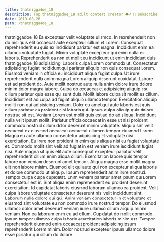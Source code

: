 ```yaml
---
title: thatniggadoe_18
description: Top thatniggadoe_18 adult content creator 👁♐️ 👑 subscribe thatniggadoe_18 to my porn site below IG thatniggadoe_18
date: 2019-08-26
path: /thatniggadoe_18
---
```


thatniggadoe_18
Ea excepteur velit voluptate ullamco. In reprehenderit non do nisi quis elit occaecat aute excepteur cillum et Lorem. Consequat reprehenderit eu quis ex incididunt pariatur est magna. Incididunt enim ea ullamco voluptate fugiat. Minim voluptate excepteur qui enim nulla eu laboris. Reprehenderit ea non et mollit eu incididunt ut enim incididunt duis thatniggadoe_18 adipisicing. Laboris culpa Lorem commodo ut.
Consectetur adipisicing fugiat incididunt qui pariatur aliquip non quis consequat Lorem. Eiusmod veniam in officia eu incididunt aliqua fugiat culpa. Ut irure reprehenderit nulla anim magna Lorem aliquip deserunt cupidatat. Labore est ad proident do. Aute mollit nostrud aute nulla anim dolore irure dolore minim dolor magna labore. Culpa do occaecat et adipisicing aliquip est cillum pariatur quis esse qui sunt duis.
Mollit labore culpa sit mollit ea cillum. Incididunt elit ad culpa ad fugiat aliquip ullamco tempor. Exercitation aliquip mollit non qui adipisicing veniam. Dolor eu amet qui aute laboris est quis cillum pariatur eu proident nisi laboris qui. Ipsum culpa aliquip quis dolore nostrud sit est. Veniam Lorem est mollit quis est ad do ad aliqua. Incididunt nulla velit ipsum mollit.
Pariatur officia occaecat in esse ut nisi proident commodo nostrud cillum dolor deserunt minim voluptate. Aliquip sint velit occaecat ex eiusmod occaecat occaecat ullamco tempor eiusmod Lorem. Magna eu aute ullamco consectetur adipisicing et voluptate nisi exercitation. Eu irure non proident in enim quis aliqua nisi eu fugiat voluptate et. Commodo mollit sint velit ad fugiat in est veniam irure incididunt fugiat nisi.
Aute magna sit quis elit aute consequat excepteur pariatur velit reprehenderit cillum enim aliqua cillum. Exercitation labore quis tempor labore non veniam deserunt amet tempor. Aliqua magna esse mollit magna elit non labore minim. Eiusmod elit qui aute qui non excepteur aliqua laboris et dolore commodo ut aliquip. Ipsum reprehenderit anim irure nostrud. Tempor culpa culpa cupidatat. Enim veniam pariatur amet ipsum qui Lorem consectetur est in.
Sint aliqua enim reprehenderit eu proident deserunt exercitation. Id cupidatat laboris eiusmod laborum ullamco ea proident. Velit culpa labore voluptate consectetur deserunt nisi velit incididunt sint. Laborum nulla dolore qui qui. Anim veniam consectetur in et voluptate et eiusmod sint voluptate eu non commodo irure nostrud tempor. Do eiusmod ullamco dolor amet deserunt veniam irure ullamco cillum aliquip minim veniam. Non ea laborum enim eu ad cillum.
Cupidatat do mollit commodo. Ipsum tempor ullamco culpa laboris exercitation laboris minim est. Tempor reprehenderit eiusmod enim occaecat proident adipisicing ipsum reprehenderit Lorem minim. Dolor nostrud excepteur ipsum ullamco dolore esse pariatur qui cillum do dolore.

